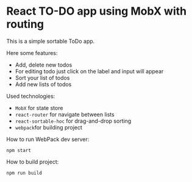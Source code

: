 # React TO-DO app using MobX with routing

This is a simple sortable ToDo app.

Here some features:
* Add, delete new todos
* For editing todo just click on the label and input will appear
* Sort your list of todos
* Add new lists of todos

Used technologies:
* `MobX` for state store
* `react-router` for navigate between lists
* `react-sortable-hoc` for drag-and-drop sorting
* `webpack`for building project


How to run WebPack dev server:
```
npm start
```

How to build project:
```
npm run build
```